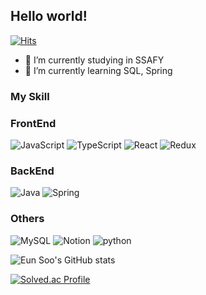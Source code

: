## Hello world!
[![Hits](https://hits.seeyoufarm.com/api/count/incr/badge.svg?url=https%3A%2F%2Fgithub.com%2Fsksksk705&count_bg=%2379C83D&title_bg=%23555555&icon=&icon_color=%23E7E7E7&title=hits&edge_flat=false)](https://hits.seeyoufarm.com)
- 🔭 I’m currently studying in SSAFY
- 🌱 I’m currently learning SQL, Spring

### My Skill
### FrontEnd
![JavaScript](https://img.shields.io/badge/JavaScript-F7DF1E.svg?&style=for-the-badge&logo=JavaScript&logoColor=white)
![TypeScript](https://img.shields.io/badge/TypeScript-3178C6.svg?&style=for-the-badge&logo=TypeScript&logoColor=white)
![React](https://img.shields.io/badge/react-61DAFB.svg?&style=for-the-badge&logo=react&logoColor=white)
![Redux](https://img.shields.io/badge/redux-764ABC.svg?&style=for-the-badge&logo=redux&logoColor=white)
### BackEnd
![Java](https://img.shields.io/badge/Java-007396.svg?&style=for-the-badge&logo=Java&logoColor=white)
![Spring](https://img.shields.io/badge/Spring-6DB33F.svg?&style=for-the-badge&logo=Spring&logoColor=white)
### Others
![MySQL](https://img.shields.io/badge/MySQL-4479A1.svg?&style=for-the-badge&logo=MySQL&logoColor=white)
![Notion](https://img.shields.io/badge/notion-000000.svg?&style=for-the-badge&logo=notion&logoColor=white)
![python](https://img.shields.io/badge/python-3776AB.svg?&style=for-the-badge&logo=python&logoColor=white)

![Eun Soo's GitHub stats](https://github-readme-stats.vercel.app/api?username=sksksk705&show_icons=true&theme=radical)

[![Solved.ac Profile](http://mazassumnida.wtf/api/v2/generate_badge?boj=sksksk705)](https://solved.ac/sksksk705/)
